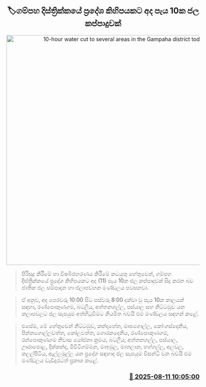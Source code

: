 <p align='center'><b><h2 align='center' title='10-hour water cut to several areas in the Gampaha district today'>🏷ගම්පහ දිස්ත්‍රික්කයේ ප්‍රදේශ කිහිපයකට අද පැය 10ක ජල කප්පාදුවක්</h2></b></p>
<p align='center'><img src='https://helakuru.sgp1.cdn.digitaloceanspaces.com/esana/images/lib/water-cut-thumb.jpg' width='600' alt='10-hour water cut to several areas in the Gampaha district today'></p>

> පිරිසුදු කිරීමේ හා විෂබීජහරණය කිරීමේ කටයුතු හේතුවෙන්, ගම්පහ දිස්ත්‍රික්කයේ ප්‍රදේශ කිහිපයකට අද (11) පැය 10ක ජල කප්පාදුවක් සිදු කරන බව ජාතික ජල සම්පාදන හා ජලාපවහන මණ්ඩලය පවසනවා.

> ඒ අනුව, අද පෙරවරු 10:00 සිට පස්වරු 8:00 දක්වා වූ පැය 10ක කාලයක් සඳහා, රණ්පොකුණගම, බටලිය, අත්තනගල්ල, පස්යාල සහ නිට්ටඹුව යන කලාපවලට ජල සැපයුම අත්හිටුවීමට නියමිත බවයි එම මණ්ඩලය සඳහන් කළේ.

> එසේම, මේ හේතුවෙන් නිට්ටඹුව, කන්දහේන, මාපගොල්ල, කෝංගස්දෙනිය, පින්නගොල්ලවත්ත, කෝලවත්ත, ගොරකදෙනිය, රණ්පොකුණගම, රන්පොකුණගම නිවාස යෝජනා ක්‍රමය, බටලීය, අත්තනගල්ල, පස්යාල, ඌරාපොළ, දික්කන්ද, මිවිටිගම්මන, මාඉඹුල, මාතලාන, හග්ගල්ල, අලවල, කලල්පිටිය, ඇල්ලමුල්ල යන ප්‍රදේශ සඳහාද ජල සැපයුම විසන්ධි වන බවයි එම මණ්ඩලය වැඩිදුරටත් ප්‍රකාශ කළේ.



<h3 align='right'><a href='https://www.helakuru.lk/esana/p/112583/'>📅 2025-08-11 10:05:00</a></h3>
